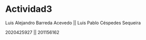 # Actividad3
Luis Alejandro Barreda Acevedo || Luis Pablo Céspedes Sequeira

2020425927 || 201156162
